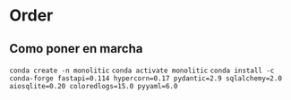 # Order

## Como poner en marcha
`conda create -n monolitic`
`conda activate monolitic`
`conda install -c conda-forge fastapi=0.114 hypercorn=0.17 pydantic=2.9 sqlalchemy=2.0 aiosqlite=0.20 coloredlogs=15.0 pyyaml=6.0`